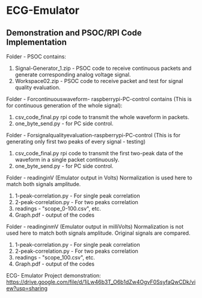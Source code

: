 # ECG-Emulator

## Demonstration and PSOC/RPI Code Implementation

Folder - PSOC contains: 
1. Signal-Generator_1.zip - PSOC code to receive continuous packets and generate corresponding analog voltage signal.
2. Workspace02.zip - PSOC code to receive packet and test for signal quality evaluation.


Folder - Forcontinuouswaveform- raspberrypi-PC-control contains (This is for continuous generation of the whole signal):
1. csv_code_final.py rpi code to transmit the whole waveform in packets.
2. one_byte_send.py - for PC side control. 

Folder - Forsignalqualityevaluation-raspberrypi-PC-control (This is for generating only first two peaks of every signal - testing)
1. csv_code_final.py rpi code to transmit the first two-peak data of the waveform in a single packet continuously.
2. one_byte_send.py - for PC side control.

Folder - readinginV (Emulator output in Volts)
Normalization is used here to match both signals amplitude.
1. 1-peak-correlation.py - For single peak correlation
2. 2-peak-correlation.py - For two peaks correlation
3. readings - "scope_0-100.csv", etc.
4. Graph.pdf - output of the codes 

Folder - readinginmV (Emulator output in milliVolts)
Normalization is not used here to match both signals amplitude. Original signals are compared.
1. 1-peak-correlation.py - For single peak correlation
2. 2-peak-correlation.py - For two peaks correlation
3. readings - "scope_100.csv", etc.
4. Graph.pdf - output of the codes 

ECG- Emulator Project demonstration:
https://drive.google.com/file/d/1iLw46b3T_O6b1dZw4OgvF0SsyfaQwCDk/view?usp=sharing




